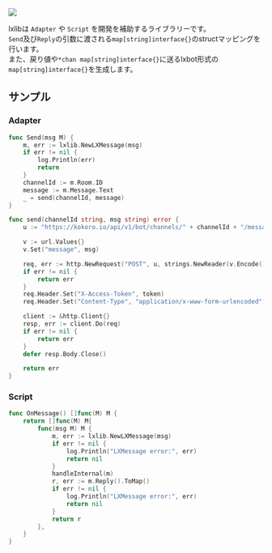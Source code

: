 [![](http://img.shields.io/badge/godoc-reference-5272B4.svg?style=flat-square)](https://godoc.org/github.com/lxbot/lxlib)

lxlibは `Adapter` や `Script` を開発を補助するライブラリーです。  
`Send`及び`Reply`の引数に渡される`map[string]interface{}`のstructマッピングを行います。  
また、戻り値や`*chan map[string]interface{}`に送るlxbot形式の`map[string]interface{}`を生成します。

## サンプル

### Adapter

```go
func Send(msg M) {
	m, err := lxlib.NewLXMessage(msg)
	if err != nil {
		log.Println(err)
		return
	}
	channelId := m.Room.ID
	message := m.Message.Text
	_ = send(channelId, message)
}

func send(channelId string, msg string) error {
	u := "https://kokoro.io/api/v1/bot/channels/" + channelId + "/messages"

	v := url.Values{}
	v.Set("message", msg)

	req, err := http.NewRequest("POST", u, strings.NewReader(v.Encode()))
	if err != nil {
		return err
	}
	req.Header.Set("X-Access-Token", token)
	req.Header.Set("Content-Type", "application/x-www-form-urlencoded")

	client := &http.Client{}
	resp, err := client.Do(req)
	if err != nil {
		return err
	}
	defer resp.Body.Close()

	return err
}
```

### Script

```go
func OnMessage() []func(M) M {
	return []func(M) M{
		func(msg M) M {
			m, err := lxlib.NewLXMessage(msg)
			if err != nil {
				log.Println("LXMessage error:", err)
				return nil
			}
            handleInternal(m)
            r, err := m.Reply().ToMap()
            if err != nil {
                log.Println("LXMessage error:", err)
                return nil
            }
            return r
		},
	}
}
```
